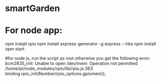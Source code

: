 # smartGarden

# For node app:
npm install rpio
npm install express-generator -g
express --hbs
npm install
npm start







#for node js, run the script as root otherwise you get the following error:
bcm2835_init: Unable to open /dev/mem: Operation not permitted
/home/pi/node_modules/rpio/lib/rpio.js:363
        binding.rpio_init(Number(rpio_options.gpiomem));